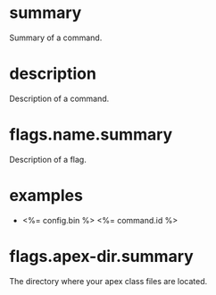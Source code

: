 # summary

Summary of a command.

# description

Description of a command.

# flags.name.summary

Description of a flag.

# examples

- <%= config.bin %> <%= command.id %>

# flags.apex-dir.summary

The directory where your apex class files are located.

